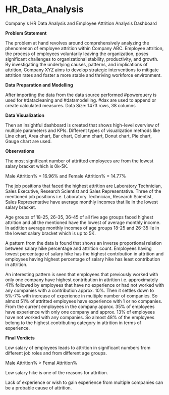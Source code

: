 # HR_Data_Analysis
Company's HR Data Analysis and Employee Attrition Analysis Dashboard

**Problem Statement**

The problem at hand revolves around comprehensively analyzing the phenomenon of employee attrition within Company ABC. Employee attrition, the process of employees voluntarily leaving the organization, poses significant challenges to organizational stability, productivity, and growth. By investigating the underlying causes, patterns, and implications of attrition, Company XYZ aims to develop strategic interventions to mitigate attrition rates and foster a more stable and thriving workforce environment.

**Data Preparation and Modelling**

After importing the data from the data source performed #powerquery is used for #datacleaning and #datamodelling. #dax are used to append or create calculated measures.
Data Size: 1473 rows, 38 columns

**Data Visualization**

Then an insightful dashboard is created that shows high-level overview of multiple parameters and KPIs. Different types of visualization methods like Line chart, Area chart, Bar chart, Column chart, Donut chart, Pie chart, Gauge chart are used.

**Observations**

The most significant number of attritted employees are from the lowest salary bracket which is 0k-5K.

Male Attrition% = 16.96% and Female Attrition% = 14.77%

The job positions that faced the highest attrition are Laboratory Technician, Sales Executive, Research Scientist and Sales Representative. 
Three of the mentioned job positions i.e. Laboratory Technician, Research Scientist, Sales Representative have average monthly incomes that lie in the lowest salary bracket.

Age groups of 18-25, 26-35, 36-45 of all five age groups faced highest attrition and all the mentioned have the lowest of average monthly income. 
In addition average monthly incomes of age groups 18-25 and 26-35 lie in the lowest salary bracket which is up to 5K.

A pattern from the data is found that shows an inverse proportional relation between salary hike percentage and attrition count. 
Employees having lowest percentage of salary hike has the highest contribution in attrition and employees having highest percentage of salary hike has least contribution in attrition.

An interesting pattern is seen that employees that previously worked with only one company have highest contribution in attrition i.e. approximately 41% followed by employees that have no experience or had not worked with any companies with a contribution approx. 10%. Then it settles down to 5%-7% with increase of experience in multiple number of companies. So almost 51% of attritted employees have experience with 1 or no companies. From the current employees in the company approx. 35% of employees have experience with only one company and approx. 13% of employees have not worked with any companies. So almost 48% of the employees belong to the highest contributing category in attrition in terms of experience.

**Final Verdicts**

Low salary of employees leads to attrition in significant numbers from different job roles and from different age groups.

Male Attrition% > Femal Attrition%

Low salary hike is one of the reasons for attrition.

Lack of experience or wish to gain experience from multiple companies can be a probable cause of attrition.
